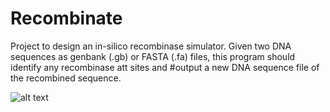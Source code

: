# Recombinate
Project to design an in-silico recombinase simulator. Given two DNA sequences as genbank (.gb) or FASTA (.fa) files, this program should identify any recombinase att sites and #output a new DNA sequence file of the recombined sequence.

![alt text](https://github.com/jambomber/recombinase_simulator/icon.png)
